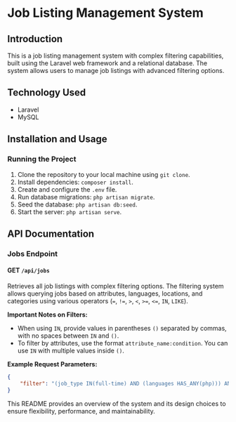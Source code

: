 # Job Listing Management System

## Introduction

This is a job listing management system with complex filtering capabilities, built using the Laravel web framework and a relational database. The system allows users to manage job listings with advanced filtering options.

## Technology Used

- Laravel
- MySQL

## Installation and Usage

### Running the Project

1. Clone the repository to your local machine using `git clone`.
2. Install dependencies: `composer install`.
3. Create and configure the `.env` file.
4. Run database migrations: `php artisan migrate`.
5. Seed the database: `php artisan db:seed`.
6. Start the server: `php artisan serve`.

## API Documentation

### Jobs Endpoint

#### GET `/api/jobs`

Retrieves all job listings with complex filtering options. The filtering system allows querying jobs based on attributes, languages, locations, and categories using various operators (`=`, `!=`, `>`, `<`, `>=`, `<=`, `IN`, `LIKE`).

**Important Notes on Filters:**
- When using `IN`, provide values in parentheses `()` separated by commas, with no spaces between `IN` and `()`.
- To filter by attributes, use the format `attribute_name:condition`. You can use `IN` with multiple values inside `()`.

**Example Request Parameters:**

```json
{
    "filter": "(job_type IN(full-time) AND (languages HAS_ANY(php))) AND (locations IS_ANY(NY)) OR attribute:years_experience<5"
}
```

This README provides an overview of the system and its design choices to ensure flexibility, performance, and maintainability.

